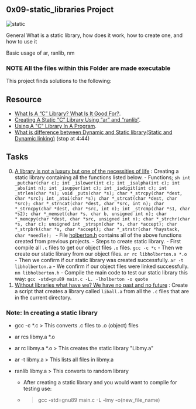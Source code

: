 ## 0x09-static_libraries Project ##

![static](https://user-images.githubusercontent.com/112782232/230479156-43811a64-a1d5-4ab3-93eb-9d7910832aef.png)

General
What is a static library, how does it work, how to create one, and how to use it

Basic usage of ar, ranlib, nm

### NOTE All the files within this Folder are made executable ###

This project finds solutions to the following:

## Resource

- [What Is A “C” Library? What Is It Good For?](https://docencia.ac.upc.edu/FIB/USO/Bibliografia/unix-c-libraries.html).
- [Creating A Static “C” Library Using “ar” and “ranlib”](https://docencia.ac.upc.edu/FIB/USO/Bibliografia/unix-c-libraries.html).
- [Using A "C" Library In A Program](https://docencia.ac.upc.edu/FIB/USO/Bibliografia/unix-c-libraries.html).
- [What is difference between Dynamic and Static library(Static and Dynamic linking)](https://www.youtube.com/watch?v=eW5he5uFBNM) (stop at 4:44)

## Tasks

0. [A library is not a luxury but one of the necessities of life](./libholberton.a) : Creating a static library containing all the functions listed below.
          - Functions;
                  ```sh
                  int _putchar(char c);
                  int _islower(int c);
                  int _isalpha(int c);
                  int _abs(int n);
                  int _isupper(int c);
                  int _isdigit(int c);
                  int _strlen(char *s);
                  void _puts(char *s);
                  char *_strcpy(char *dest, char *src);
                  int _atoi(char *s);
                  char *_strcat(char *dest, char *src);
                  char *_strncat(char *dest, char *src, int n);
                  char *_strncpy(char *dest, char *src, int n);
                  int _strcmp(char *s1, char *s2);
                  char *_memset(char *s, char b, unsigned int n);
                  char *_memcpy(char *dest, char *src, unsigned int n);
                  char *_strchr(char *s, char c);
                  unsigned int _strspn(char *s, char *accept);
                  char *_strpbrk(char *s, char *accept);
                  char *_strstr(char *haystack, char *needle);
                  ```
            - File [holberton.h](./holberton.h) contains all of the above functions created from previous projects.
            - Steps to create static library.
                    - First compile all `.c` files to get our object files `.o` files.
                            `gcc -c *c`
                    - Then we create our static library from our object files.
			                      `ar rc libholberton.a *.o`
                    - Then we confirm if our static library was created successfully.
			                      `ar -t libholberton.a`
                    - We confirm if our object files were linked successfully.
			                      `nm libholberton.h`
            - Compile the main code to test our static library this way: `gcc -std=gnu89 main.c -L. -lholberton -o quote`
1. [Without libraries what have we? We have no past and no future](./create_static_lib.sh) : Create a script that creates a library called `liball.a` from all the `.c` files that are in the current directory.  


### Note: In creating a static library ###
 - gcc -c *.c > This converts .c files to .o (object) files
 - ar rcs libmy.a *.o
 - ar rc libmy.a *.o > This creates the static library "Libmy.a"
 - ar -t libmy.a > This lists all files in libmy.a
 
- ranlib libmy.a > This converts to random library

  - After creating a static library and you would want to compile for testing use:
  - > gcc -std=gnu89 main.c -L -lmy -o(new_file_name)
